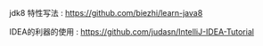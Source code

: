 jdk8 特性写法  :  https://github.com/biezhi/learn-java8

IDEA的利器的使用  :  https://github.com/judasn/IntelliJ-IDEA-Tutorial
